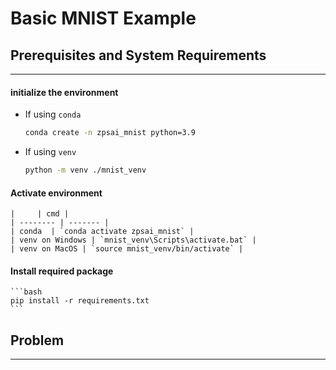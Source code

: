# Basic MNIST Example

## Prerequisites and System Requirements
---
#### initialize the environment
- If using `conda`
    ```bash
    conda create -n zpsai_mnist python=3.9
    ```

- If using `venv`
    ```bash
    python -m venv ./mnist_venv
    ```

#### Activate environment
    |     | cmd |
    | -------- | ------- |
    | conda  | `conda activate zpsai_mnist` |
    | venv on Windows | `mnist_venv\Scripts\activate.bat` |
    | venv on MacOS | `source mnist_venv/bin/activate` |

#### Install required package
    ```bash
    pip install -r requirements.txt
    ```

## Problem
---

